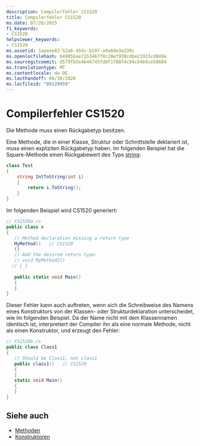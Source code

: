 ```yaml
---
description: Compilerfehler CS1520
title: Compilerfehler CS1520
ms.date: 07/20/2015
f1_keywords:
- CS1520
helpviewer_keywords:
- CS1520
ms.assetid: 1aeeee83-52a6-45dc-b197-a9a6de3a220c
ms.openlocfilehash: b4905bae71b346ff8c28ef930cdbe21915cd849e
ms.sourcegitcommit: d579fb5e4b46745fd0f1f8874c94c6469ce58604
ms.translationtype: MT
ms.contentlocale: de-DE
ms.lasthandoff: 08/30/2020
ms.locfileid: "89129959"
---
```

# <a name="compiler-error-cs1520"></a>Compilerfehler CS1520
Die Methode muss einen Rückgabetyp besitzen.  
  
 Eine Methode, die in einer Klasse, Struktur oder Schnittstelle deklariert ist, muss einen expliziten Rückgabetyp haben. Im folgenden Beispiel hat die Square-Methode einen Rückgabewert des Typs [string](../language-reference/builtin-types/reference-types.md):  
  
```csharp  
class Test  
{  
    string IntToString(int i)  
    {  
        return i.ToString();  
    }  
}  
```  
  
 Im folgenden Beispiel wird CS1520 generiert:  
  
```csharp  
// CS1520a.cs  
public class x  
{  
   // Method declaration missing a return type  
   MyMethod()   // CS1520
   {}  
   // Add the desired return type:  
   // void MyMethod2()  
  // { }  
  
   public static void Main()  
   {  
   }  
}  
```  
  
 Dieser Fehler kann auch auftreten, wenn sich die Schreibweise des Namens eines Konstruktors von der Klassen- oder Strukturdeklaration unterscheidet, wie im folgenden Beispiel. Da der Name nicht mit dem Klassennamen identisch ist, interpretiert der Compiler ihn als eine normale Methode, nicht als einen Konstruktor, und erzeugt den Fehler:  
  
```csharp  
// CS1520b.cs  
public class Class1  
{  
   // Should be Class1, not class1  
   public class1()   // CS1520  
   {  
   }  
   static void Main()  
   {  
   }  
}  
```  
  
## <a name="see-also"></a>Siehe auch

- [Methoden](../programming-guide/classes-and-structs/methods.md)
- [Konstruktoren](../programming-guide/classes-and-structs/constructors.md)
